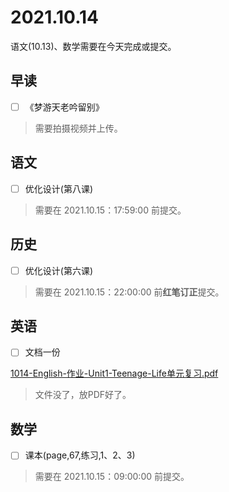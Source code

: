 # 2021.10.14

语文(10.13)、数学需要在今天完成或提交。

## 早读

- [ ] 《梦游天老吟留别》

> 需要拍摄视频并上传。

## 语文

- [ ] 优化设计(第八课)

> 需要在 2021.10.15：17:59:00 前提交。

## 历史

- [ ] 优化设计(第六课)

> 需要在 2021.10.15：22:00:00 前**红笔订正**提交。

## 英语

- [ ] 文档一份

[1014-English-作业-Unit1-Teenage-Life单元复习.pdf](../.gitbook/assets/1014-English-作业-Unit1-Teenage-Life单元复习.pdf)

> 文件没了，放PDF好了。

## 数学

- [ ] 课本(page,67,练习,1、2、3)

> 需要在 2021.10.15：09:00:00 前提交。
